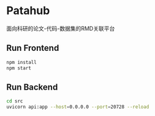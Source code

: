# Patahub
面向科研的论文-代码-数据集的RMD关联平台

## Run Frontend

```bash
npm install
npm start
```

## Run Backend

```bash
cd src
uvicorn api:app --host=0.0.0.0 --port=20728 --reload
```
